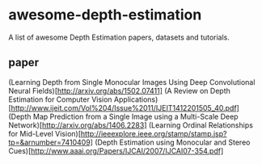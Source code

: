 # awesome-depth-estimation
A  list of awesome Depth Estimation papers, datasets and tutorials.

## paper
(Learning Depth from Single Monocular Images Using Deep Convolutional Neural Fields)[http://arxiv.org/abs/1502.07411]
(A Review on Depth Estimation for Computer Vision Applications)[http://www.ijeit.com/Vol%204/Issue%2011/IJEIT1412201505_40.pdf]
(Depth Map Prediction from a Single Image using a Multi-Scale Deep Network)[http://arxiv.org/abs/1406.2283]
(Learning Ordinal Relationships for Mid-Level Vision)[http://ieeexplore.ieee.org/stamp/stamp.jsp?tp=&arnumber=7410409]
(Depth Estimation using Monocular and Stereo Cues)[http://www.aaai.org/Papers/IJCAI/2007/IJCAI07-354.pdf]

